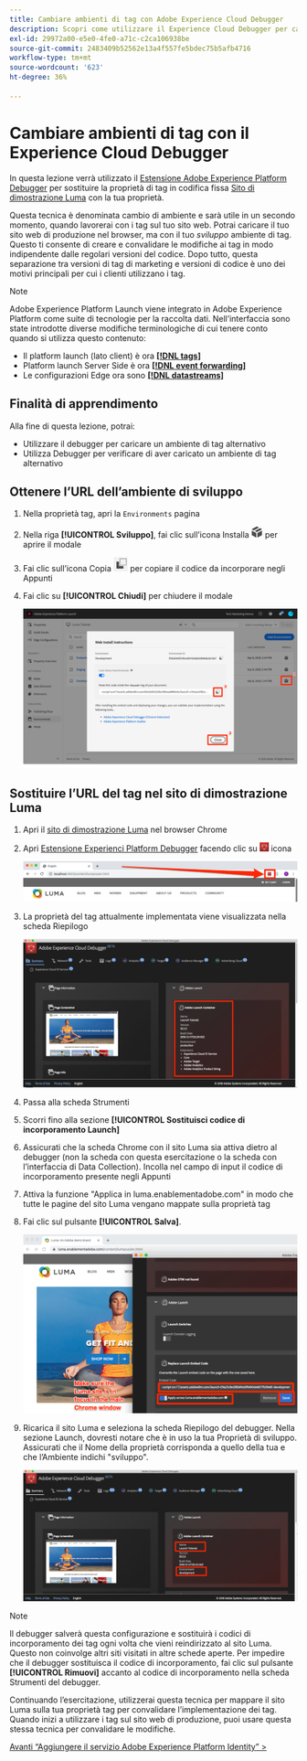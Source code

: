 ```yaml
---
title: Cambiare ambienti di tag con Adobe Experience Cloud Debugger
description: Scopri come utilizzare il Experience Cloud Debugger per caricare diversi codici di incorporamento di tag. Questa lezione fa parte dell’esercitazione Implementare l’Experience Cloud su siti web.
exl-id: 29972a00-e5e0-4fe0-a71c-c2ca106938be
source-git-commit: 2483409b52562e13a4f557fe5bdec75b5afb4716
workflow-type: tm+mt
source-wordcount: '623'
ht-degree: 36%

---
```


# Cambiare ambienti di tag con il Experience Cloud Debugger

In questa lezione verrà utilizzato il [Estensione Adobe Experience Platform Debugger](https://chromewebstore.google.com/detail/adobe-experience-platform/bfnnokhpnncpkdmbokanobigaccjkpob) per sostituire la proprietà di tag in codifica fissa [Sito di dimostrazione Luma](https://luma.enablementadobe.com/content/luma/us/en.html) con la tua proprietà.

Questa tecnica è denominata cambio di ambiente e sarà utile in un secondo momento, quando lavorerai con i tag sul tuo sito web. Potrai caricare il tuo sito web di produzione nel browser, ma con il tuo *sviluppo* ambiente di tag. Questo ti consente di creare e convalidare le modifiche ai tag in modo indipendente dalle regolari versioni del codice.  Dopo tutto, questa separazione tra versioni di tag di marketing e versioni di codice è uno dei motivi principali per cui i clienti utilizzano i tag.

>[!NOTE]
>
>Adobe Experience Platform Launch viene integrato in Adobe Experience Platform come suite di tecnologie per la raccolta dati. Nell’interfaccia sono state introdotte diverse modifiche terminologiche di cui tenere conto quando si utilizza questo contenuto:
>
> * Il platform launch (lato client) è ora **[[!DNL tags]](https://experienceleague.adobe.com/docs/experience-platform/tags/home.html?lang=it)**
> * Platform launch Server Side è ora **[[!DNL event forwarding]](https://experienceleague.adobe.com/docs/experience-platform/tags/event-forwarding/overview.html)**
> * Le configurazioni Edge ora sono **[[!DNL datastreams]](https://experienceleague.adobe.com/docs/experience-platform/edge/fundamentals/datastreams.html?lang=it)**

## Finalità di apprendimento

Alla fine di questa lezione, potrai:

* Utilizzare il debugger per caricare un ambiente di tag alternativo
* Utilizza Debugger per verificare di aver caricato un ambiente di tag alternativo

## Ottenere l’URL dell’ambiente di sviluppo

1. Nella proprietà tag, apri la `Environments` pagina

1. Nella riga **[!UICONTROL Sviluppo]**, fai clic sull’icona Installa ![icona Installa](images/launch-installIcon.png) per aprire il modale

1. Fai clic sull’icona Copia ![icona Copia](images/launch-copyIcon.png) per copiare il codice da incorporare negli Appunti

1. Fai clic su **[!UICONTROL Chiudi]** per chiudere il modale

   ![Icona di installazione](images/launch-copyInstallCode.png)

## Sostituire l’URL del tag nel sito di dimostrazione Luma

1. Apri il [sito di dimostrazione Luma](https://luma.enablementadobe.com/content/luma/us/en.html) nel browser Chrome

1. Apri [Estensione Experienci Platform Debugger](https://chromewebstore.google.com/detail/adobe-experience-platform/bfnnokhpnncpkdmbokanobigaccjkpob) facendo clic su ![Icona debugger](images/icon-debugger.png) icona

   ![Fai clic sull’icona Debugger](images/switchEnvironments-openDebugger.png)

1. La proprietà del tag attualmente implementata viene visualizzata nella scheda Riepilogo

   ![ambiente di tag visualizzato in Debugger](images/switchEnvironments-debuggerOnWeRetail-prod.png)

1. Passa alla scheda Strumenti
1. Scorri fino alla sezione **[!UICONTROL Sostituisci codice di incorporamento Launch]**
1. Assicurati che la scheda Chrome con il sito Luma sia attiva dietro al debugger (non la scheda con questa esercitazione o la scheda con l’interfaccia di Data Collection).  Incolla nel campo di input il codice di incorporamento presente negli Appunti
1. Attiva la funzione &quot;Applica in luma.enablementadobe.com&quot; in modo che tutte le pagine del sito Luma vengano mappate sulla proprietà tag
1. Fai clic sul pulsante **[!UICONTROL Salva]**.

   ![ambiente di tag visualizzato in Debugger](images/switchEnvironments-debugger-save.png)

1. Ricarica il sito Luma e seleziona la scheda Riepilogo del debugger. Nella sezione Launch, dovresti notare che è in uso la tua Proprietà di sviluppo. Assicurati che il Nome della proprietà corrisponda a quello della tua e che l’Ambiente indichi &quot;sviluppo&quot;.

   ![ambiente di tag visualizzato in Debugger](images/switchEnvironments-debuggerOnWeRetail.png)

>[!NOTE]
>
>Il debugger salverà questa configurazione e sostituirà i codici di incorporamento dei tag ogni volta che vieni reindirizzato al sito Luma. Questo non coinvolge altri siti visitati in altre schede aperte. Per impedire che il debugger sostituisca il codice di incorporamento, fai clic sul pulsante **[!UICONTROL Rimuovi]** accanto al codice di incorporamento nella scheda Strumenti del debugger.

Continuando l’esercitazione, utilizzerai questa tecnica per mappare il sito Luma sulla tua proprietà tag per convalidare l’implementazione dei tag. Quando inizi a utilizzare i tag sul sito web di produzione, puoi usare questa stessa tecnica per convalidare le modifiche.

[Avanti “Aggiungere il servizio Adobe Experience Platform Identity” >](id-service.md)
